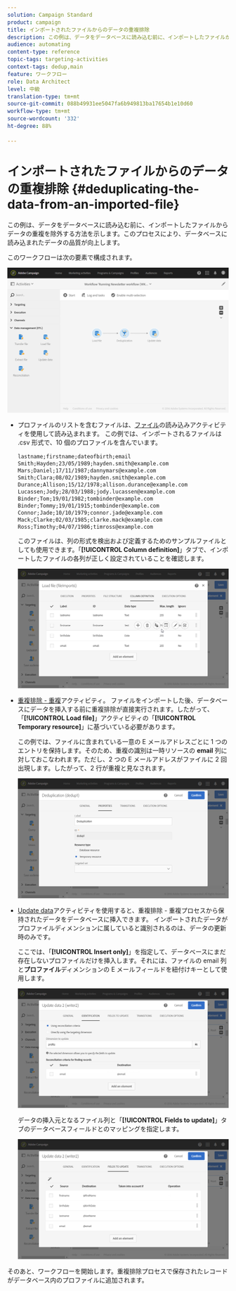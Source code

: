 ```yaml
---
solution: Campaign Standard
product: campaign
title: インポートされたファイルからのデータの重複排除
description: この例は、データをデータベースに読み込む前に、インポートしたファイルからデータの重複を除外する方法を示します。
audience: automating
content-type: reference
topic-tags: targeting-activities
context-tags: dedup,main
feature: ワークフロー
role: Data Architect
level: 中級
translation-type: tm+mt
source-git-commit: 088b49931ee5047fa6b949813ba17654b1e10d60
workflow-type: tm+mt
source-wordcount: '332'
ht-degree: 88%

---
```



# インポートされたファイルからのデータの重複排除 {#deduplicating-the-data-from-an-imported-file}

この例は、データをデータベースに読み込む前に、インポートしたファイルからデータの重複を除外する方法を示します。このプロセスにより、データベースに読み込まれたデータの品質が向上します。

このワークフローは次の要素で構成されます。

![](assets/deduplication_example2_workflow.png)

* プロファイルのリストを含むファイルは、[ファイル](../../automating/using/load-file.md)の読み込みアクティビティを使用して読み込まれます。 この例では、インポートされるファイルは .csv 形式で、10 個のプロファイルを含んでいます。

   ```
   lastname;firstname;dateofbirth;email
   Smith;Hayden;23/05/1989;hayden.smith@example.com
   Mars;Daniel;17/11/1987;dannymars@example.com
   Smith;Clara;08/02/1989;hayden.smith@example.com
   Durance;Allison;15/12/1978;allison.durance@example.com
   Lucassen;Jody;28/03/1988;jody.lucassen@example.com
   Binder;Tom;19/01/1982;tombinder@example.com
   Binder;Tommy;19/01/1915;tombinder@example.com
   Connor;Jade;10/10/1979;connor.jade@example.com
   Mack;Clarke;02/03/1985;clarke.mack@example.com
   Ross;Timothy;04/07/1986;timross@example.com
   ```

   このファイルは、列の形式を検出および定義するためのサンプルファイルとしても使用できます。「**[!UICONTROL Column definition]**」タブで、インポートしたファイルの各列が正しく設定されていることを確認します。

   ![](assets/deduplication_example2_fileloading.png)

* [重複排除 - 重複](../../automating/using/deduplication.md)アクティビティ。 ファイルをインポートした後、データベースにデータを挿入する前に重複排除が直接実行されます。したがって、「**[!UICONTROL Load file]**」アクティビティの「**[!UICONTROL Temporary resource]**」に基づいている必要があります。

   この例では、ファイルに含まれている一意の E メールアドレスごとに 1 つのエントリを保持します。そのため、重複の識別は一時リソースの **email** 列に対しておこなわれます。ただし、2 つの E メールアドレスがファイルに 2 回出現します。したがって、2 行が重複と見なされます。

   ![](assets/deduplication_example2_dedup.png)

* [Update data](../../automating/using/update-data.md)アクティビティを使用すると、重複排除 - 重複プロセスから保持されたデータをデータベースに挿入できます。 インポートされたデータがプロファイルディメンションに属していると識別されるのは、データの更新時のみです。

   ここでは、「**[!UICONTROL Insert only]**」を指定して、データベースにまだ存在しないプロファイルだけを挿入します。それには、ファイルの email 列と&#x200B;**プロファイル**&#x200B;ディメンションの E メールフィールドを紐付けキーとして使用します。

   ![](assets/deduplication_example2_writer1.png)

   データの挿入元となるファイル列と「**[!UICONTROL Fields to update]**」タブのデータベースフィールドとのマッピングを指定します。

   ![](assets/deduplication_example2_writer2.png)

そのあと、ワークフローを開始します。重複排除プロセスで保存されたレコードがデータベース内のプロファイルに追加されます。
